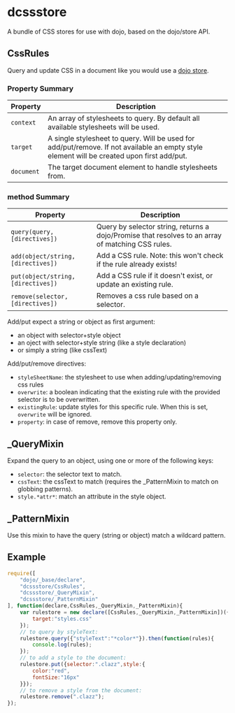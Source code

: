 dcssstore
=========

A bundle of CSS stores for use with dojo, based on the dojo/store API.

## CssRules

Query and update CSS in a document like you would use a [dojo store](/SitePen/dstore).


### Property Summary

Property | Description
-------- | -----------
`context` | An array of stylesheets to query. By default all available stylesheets will be used.
`target` | A single stylesheet to query. Will be used for add/put/remove. If not available an empty style element will be created upon first add/put.
`document` | The target document element to handle stylesheets from.


### method Summary

Property | Description
-------- | -----------
`query(query,[directives])` | Query by selector string, returns a dojo/Promise that resolves to an array of matching CSS rules.
`add(object/string,[directives])` |  Add a CSS rule. Note: this won't check if the rule already exists!
`put(object/string,[directives])` | Add a CSS rule if it doesn't exist, or update an existing rule.
`remove(selector,[directives])` | Removes a css rule based on a selector.

Add/put expect a string or object as first argument:
* an object with selector+style object
* an oject with selector+style string (like a style declaration)
* or simply a string (like cssText)

Add/put/remove directives:
* `styleSheetName`: the stylesheet to use when adding/updating/removing css rules
* `overwrite`: a boolean indicating that the existing rule with the provided selector is to be overwritten.
* `existingRule`: update styles for this specific rule. When this is set, `overwrite` will be ignored.
* `property`: in case of remove, remove this property only. 


## _QueryMixin

Expand the query to an object, using one or more of the following keys:

* `selector`: the selector text to match.
* `cssText`: the cssText to match (requires the _PatternMixin to match on globbing patterns).
* `style.*attr*`: match an attribute in the style object.


## _PatternMixin

Use this mixin to have the query (string or object) match a wildcard pattern.


## Example

```javascript
require([
	"dojo/_base/declare",
	"dcssstore/CssRules",
	"dcssstore/_QueryMixin",
	"dcssstore/_PatternMixin"
], function(declare,CssRules,_QueryMixin,_PatternMixin){
	var rulestore = new declare([CssRules,_QueryMixin,_PatternMixin])({
		target:"styles.css"
	});
	// to query by styleText:
	rulestore.query({"styleText":"*color*"}).then(function(rules){
		console.log(rules);
	});
	// to add a style to the document:
	rulestore.put({selector:".clazz",style:{
		color:"red",
		fontSize:"16px"
	}});
	// to remove a style from the document:
	rulestore.remove(".clazz");
});
```
